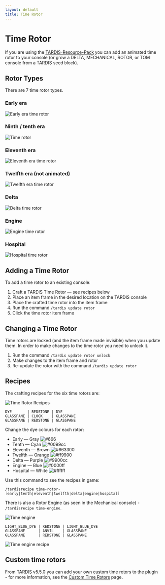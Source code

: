 ```yaml
---
layout: default
title: Time Rotor
---
```


# Time Rotor

If you are using the [TARDIS-Resource-Pack](/resource-packs) you can add
an animated time rotor to your console (or grow a DELTA, MECHANICAL, ROTOR, or TOM console from a TARDIS seed block).

## Rotor Types

There are 7 time rotor types.

### Early era

![Early era time rotor](/images/docs/early_time_rotor.gif)

### Ninth / tenth era

![Time rotor](/images/docs/time_rotor.gif)

### Eleventh era

![Eleventh era time rotor](/images/docs/copper_time_rotor.gif)

### Twelfth era (not animated)

![Twelfth era time rotor](/images/docs/round_time_rotor.jpg)

### Delta

![Delta time rotor](/images/docs/delta_time_rotor.gif)

### Engine

![Engine time rotor](/images/docs/engine_time_rotor.gif)

### Hospital

![Hospital time rotor](/images/docs/hospital_time_rotor.gif)

## Adding a Time Rotor

To add a time rotor to an existing console:

1. Craft a TARDIS Time Rotor &mdash; see recipes below
2. Place an item frame in the desired location on the TARDIS console
3. Place the crafted time rotor into the item frame
4. Run the command `/tardis update rotor`
5. Click the time rotor item frame

## Changing a Time Rotor

Time rotors are locked (and the item frame made invisible) when you update them. In order to make changes to the time
rotor you need to unlock it.

1. Run the command `/tardis update rotor unlock`
2. Make changes to the item frame and rotor
3. Re-update the rotor with the command `/tardis update rotor`

## Recipes

The crafting recipes for the six time rotors are:

![Time Rotor Recipes](/images/docs/time_rotor_recipes.gif)

```
DYE       | REDSTONE | DYE
GLASSPANE | CLOCK    | GLASSPANE
GLASSPANE | REDSTONE | GLASSPANE
```

Change the dye colours for each rotor:

* Early &mdash; Gray ![#666](https://via.placeholder.com/15/666/000000?text=+)
* Tenth &mdash; Cyan ![#0099cc](https://via.placeholder.com/15/0099cc/000000?text=+)
* Eleventh &mdash; Brown ![#663300](https://via.placeholder.com/15/663300/000000?text=+)
* Twelfth &mdash; Orange ![#ff9900](https://via.placeholder.com/15/ff9900/000000?text=+)
* Delta &mdash; Purple ![#9900cc](https://via.placeholder.com/15/9900cc/000000?text=+)
* Engine &mdash; Blue ![#0000ff](https://via.placeholder.com/15/0000ff/000000?text=+)
* Hospital &mdash; White ![#ffffff](https://via.placeholder.com/15/ffffff/000000?text=+)

Use this command to see the recipes in game:

```
/tardisrecipe time-rotor-[early|tenth|eleventh|twelfth|delta|engine|hospital]
```

There is also a Rotor Engine (as seen in the Mechanical console) - `/tardisrecipe time-engine`.

![Time engine](/images/docs/time_engine.jpg)

```
LIGHT_BLUE_DYE | REDSTONE | LIGHT_BLUE_DYE
GLASSPANE      | ANVIL    | GLASSPANE
GLASSPANE      | REDSTONE | GLASSPANE
```

![Time engine recipe](/images/docs/time_engine_recipe.png)

## Custom time rotors

From TARDIS v5.5.0 you can add your own custom time rotors to the plugin - for more information, see the [Custom Time Rotors](custom-rotors) page.
